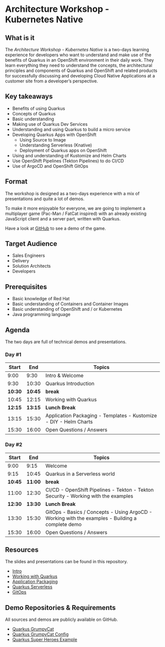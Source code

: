 # Architecture Workshop - Kubernetes Native
## What is it
The *Architecture Workshop - Kubernetes Native* is a two-days learning experience for developers who want to understand and make use of the benefits of Quarkus in an OpenShift environment in their daily work. They learn everything they need to understand the concepts, the architectural principles and components of Quarkus and OpenShift and related products for successfully discussing and developing Cloud Native Applications at a customer site from a developer’s perspective.

## Key takeaways
- Benefits of using Quarkus
- Concepts of Quarkus
- Basic understanding
- Making use of Quarkus Dev Services
- Understanding and using Quarkus to build a micro service
- Developing Quarkus Apps with OpenShift 
  - Using Source to Image
  - Understanding Serverless (Knative)
  - Deployment of Quarkus apps on OpenShift
- Using and understanding of Kustomize and Helm Charts
- Use OpenShift Pipelines (Tekton Pipelines) to do CI/CD
- Use of ArgoCD and OpenShift GitOps

## Format
The workshop is designed as a two-days experience with a mix of presentations and quite a lot of demos.

To make it more enjoyable for everyone, we are going to implement a multiplayer game (Pac-Man / FatCat inspired) with an already existing JavaScript client and a server part, written with Quarkus. 

Have a look at [GitHub](https://github.com/wpernath/quarkus-grumpycat) to see a demo of the game.

## Target Audience
- Sales Engineers
- Delivery
- Solution Architects
- Developers

## Prerequisites
- Basic knowledge of Red Hat 
- Basic understanding of Containers and Container Images
- Basic understanding of OpenShift and / or Kubernetes
- Java programming language

## Agenda
The two days are full of technical demos and presentations. 

### Day #1
Start | End | Topics
------|-----|------
9:00 | 9:30| Intro & Welcome
9:30 | 10:30| Quarkus Introduction
**10:30**|**10:45**| **break**
10:45|12:15|Working with Quarkus
**12:15**|**13:15**|**Lunch Break**
13:15|15:30|Application Packaging - Templates - Kustomize - DIY - Helm Charts
15:30|16:00|Open Questions / Answers


### Day #2
Start | End | Topics
------|-----|------
9:00 | 9:15| Welcome
9:15 | 10:45| Quarkus in a Serverless world
**10:45**|**11:00**| **break**
11:00|12:30|CI/CD - OpenShift Pipelines - Tekton - Tekton Security - Working with the examples
**12:30**|**13:30**|**Lunch Break**
13:30|15:30|GitOps - Basics / Concepts - Using ArgoCD - Working with the examples - Building a complete demo
15:30|16:00|Open Questions / Answers


## Resources
The slides and presentations can be found in this repository.

- [Intro](material/1_Introduction%20to%20Kubernetes%20Native%20Development.pdf)
- [Working with Quarkus](material/2_Working%20with%20Quarkus.pdf)
- [Application Packaging](material/3_Application%20Packaging.pdf)
- [Quarkus Serverless](material/4_Serverless%20Quickstarts.pdf)
- [GitOps](material/5_GitOps.pdf)

## Demo Repositories & Requirements
All sources and demos are publicly available on GitHub. 
- [Quarkus GrumpyCat](https://github.com/wpernath/quarkus-grumpycat.git)
- [Quarkus GrumpyCat Config](https://github.com/wpernath/grumpycat-config.git)
- [Quarkus Super Heroes Example](https://github.com/quarkusio/quarkus-super-heroes)
  

